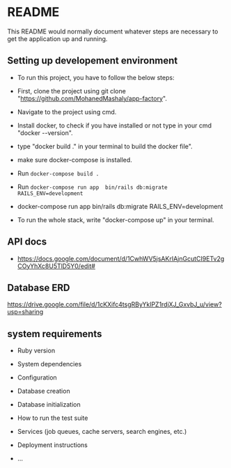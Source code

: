 # README

This README would normally document whatever steps are necessary to get the
application up and running.
## Setting up developement environment
* To run this project, you have to follow the below steps:

* First, clone the project using git clone "https://github.com/MohanedMashaly/app-factory".
* Navigate to the project using cmd.
* Install docker, to check if you have installed or not type in your cmd "docker --version".
* type "docker build ." in your terminal to build the docker file".
* make sure docker-compose is installed.
* Run `docker-compose build .`
* Run `docker-compose run app  bin/rails db:migrate RAILS_ENV=development`
* docker-compose run app  bin/rails db:migrate RAILS_ENV=development
* To run the whole stack, write "docker-compose up" in your terminal.

## API docs
* https://docs.google.com/document/d/1CwhWV5jsAKrIAjnGcutCI9ETv2gCOyYhXc8U5TlD5Y0/edit# 

## Database ERD
https://drive.google.com/file/d/1cKXifc4tsgRByYklPZ1rdjXJ_GxvbJ_u/view?usp=sharing

## system requirements
* Ruby version

* System dependencies

* Configuration

* Database creation

* Database initialization

* How to run the test suite

* Services (job queues, cache servers, search engines, etc.)

* Deployment instructions

* ...

